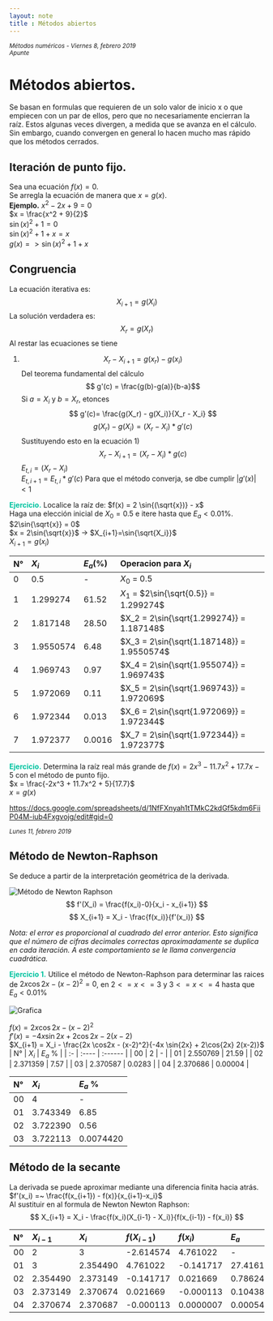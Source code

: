 ```yaml
---
layout: note
title : Métodos abiertos
---
```

<small>*Métodos numéricos -  Viernes 8, febrero 2019  
Apunte*</small>

# Métodos abiertos.
Se basan en formulas que requieren de un solo valor de inicio x o que empiecen con un par de ellos, pero que no necesariamente encierran la raíz. Estos algunas veces divergen, a medida que se avanza en el cálculo. Sin embargo, cuando convergen en general lo hacen mucho mas rápido que los métodos cerrados.

## Iteración de punto fijo.
Sea una ecuación $f(x) = 0$.  
Se arregla la ecuación de manera que $x = g(x)$.  
**Ejemplo.**  $x^2 - 2x + 9 = 0$  
$x = \frac{x^2 + 9}{2}$  
$\sin{(x)^2} + 1 = 0$  
$\sin{(x)^2} + 1 + x = x$  
$g(x) => \sin{(x)^2} + 1 + x$

## Congruencia
La ecuación iterativa es:
$$ X_{i+1}= g(X_i) $$
La solución verdadera es:
$$ X_r = g(X_r) $$
Al restar las ecuaciones se tiene
1) $$ X_r-X_{i+1} = g(x_r)-g(x_i) $$
Del teorema fundamental del cálculo
$$ g'(c) = \frac{g(b)-g(a)}{b-a}$$
Si $a = X_i$ y $b=X_r$, etonces
$$ g'(c)= \frac{g(X_r) - g(X_i)}{X_r - X_i} $$
$$ g(X_r) - g(X_i) = (X_r - X_i) * g'(c) $$
Sustituyendo esto en la ecuación 1)
$$ X_r - X_{i+1} = (X_r - X_i) * g(c) $$
$E_{t, i} = (X_r -X_i)$  
$E_{t, i+1} = E_{t, i} * g'(c)$
Para que el método converja, se dbe cumplir $|g'(x)|<1$

<span style='color: #02c3a0; font-weight:bold'> Ejercicio.</span>
Localice la raíz de:
$f(x) = 2 \sin{(\sqrt{x})} - x$  
Haga una elección inicial de $X_0 = 0.5$ e itere hasta que $E_a < 0.01$%.
$2\sin{\sqrt{x}} = 0$  
$x = 2\sin{\sqrt{x}}$ -> $X_{i+1}=\sin{\sqrt{X_i}}$  
$X_{i+1} = g(x_i)$

| N° | $X_i$ | $E_a$(%) | Operacion para $X_i$ |  
|:---| :---- | :------- | :------------------- |
|  0 | 0.5 |  - | $X_0$ = 0.5 |
|  1 | 1.299274 | 61.52 | $X_1$ = $2\sin{\sqrt{0.5}} = 1.299274$ |
|  2 | 1.817148 | 28.50 | $X_2 = 2\sin{\sqrt{1.299274}} = 1.187148$ |
|  3 | 1.9550574 | 6.48 | $X_3 = 2\sin{\sqrt{1.187148}} = 1.9550574$ |
|  4 | 1.969743 | 0.97 | $X_4 = 2\sin{\sqrt{1.955074}} = 1.969743$
|  5 | 1.972069 | 0.11|$X_5 = 2\sin{\sqrt{1.969743}} = 1.972069$ |
|  6 | 1.972344 | 0.013 | $X_6 = 2\sin{\sqrt{1.972069}} = 1.972344$ |
|  7 | 1.972377 | 0.0016| $X_7 = 2\sin{\sqrt{1.972344}} = 1.972377$

<span style='color: #02c3a0; font-weight:bold'> Ejercicio.</span>
Determina la raíz real más grande de $f(x) = 2x^3 - 11.7x^2 + 17.7x -5$ con el método de punto fijo.  
$x = \frac{-2x^3 + 11.7x^2 + 5}{17.7}$  
$x = g(x)$

https://docs.google.com/spreadsheets/d/1NfFXnyah1tTMkC2kdGf5kdm6FiiP04M-iub4Fxgvojg/edit#gid=0

<small>*Lunes 11, febrero 2019*</small>

## Método de Newton-Raphson
Se deduce a partir de la interpretación geométrica de la derivada.

![Método de Newton Raphson](./resources/newton_r_example.png)
$$ f'(X_i) = \frac{f(x_i)-0}{x_i - x_{i+1}} $$
$$ X_{i+1} = X_i - \frac{f(x_i)}{f'(x_i)} $$

*Nota: el error es proporcional al cuadrado del error anterior. Esto significa que el número de cifras decimales correctas aproximadamente se duplica en cada iteración. A este comportamiento se le llama convergencia cuadrática.*

<span style='color: #02c3a0; font-weight:bold'> Ejercicio 1.</span> Utilice el método de Newton-Raphson para determinar las raices de $2x \cos{2x} - (x-2)^2 = 0$, en $2 <= x <= 3$ y $3 <= x <= 4$ hasta que $E_a < 0.01$%  

![Grafica](./resources/Newton_Raphson_Ex_1.png)

$f(x) = 2x\cos{2x} - (x-2)^2$  
$f'(x) = -4x\sin{2x} + 2\cos{2x} -2(x-2)$  
$X_{i+1} = X_i - \frac{2x \cos2x - (x-2)^2}{-4x \sin{2x} + 2\cos{2x}  2(x-2)}$  
| N° | $X_i$ | $E_a$ % |
| :- | :---- | :------ |
| 00 | 2 | - |
| 01 | 2.550769 | 21.59 |
| 02 | 2.371359 | 7.57 |
| 03 | 2.370587 | 0.0283 |
| 04 | 2.370686 | 0.00004 |

| N° | $X_i$ | $E_a$ % |
| :- | :---- | :------ |
| 00 | 4 | - |
| 01 | 3.743349 | 6.85 |
| 02 | 3.722390 | 0.56 |
| 03 | 3.722113 | 0.0074420 |

## Método de la secante
La derivada se puede aproximar mediante una diferencia finita hacia atrás.
$f'(x_i) =~ \frac{f(x_{i+1}) - f(x)}{x_{i+1}-x_i}$  
Al sustituir en al formula de Newton Newton Raphson:
$$ X_{i+1} = X_i - \frac{f(x_i)(X_{i-1} - X_i)}{f(x_{i-1}) - f(x_i)} $$

| N° | $X_{i-1}$ | $X_i$ | $f(X_{i-1})$ | $f(x_i)$ |$E_a$ |  
| :- | :- | :- | :- | :- | :- |  
| 00 | 2 | 3 | -2.614574 | 4.761022 | - |  
| 01 | 3 | 2.354490 | 4.761022 | -0.141717 | 27.416133 |  
| 02 | 2.354490 | 2.373149 | -0.141717 | 0.021669 | 0.786249 |  
| 03 | 2.373149 | 2.370674 | 0.021669 | -0.000113 | 0.104387 |  
| 04 | 2.370674 | 2.370687 | -0.000113 | 0.0000007 | 0.000540 |  
